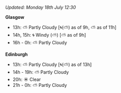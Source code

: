 *Updated: Monday 18th July 12:30*

**Glasgow**

* 13h: :partly_sunny: Partly Cloudy [:cyclone:(:partly_sunny:) as of 9h, :partly_sunny: as of 11h]
* 14h, 15h: :cyclone: Windy (:partly_sunny:) [:partly_sunny: as of 9h]
* 16h - 0h: :partly_sunny: Partly Cloudy

**Edinburgh**

* 13h: :partly_sunny: Partly Cloudy [:cyclone:(:partly_sunny:) as of 13h]
* 14h - 19h: :partly_sunny: Partly Cloudy
* 20h: :sunny: Clear
* 21h - 0h: :partly_sunny: Partly Cloudy
